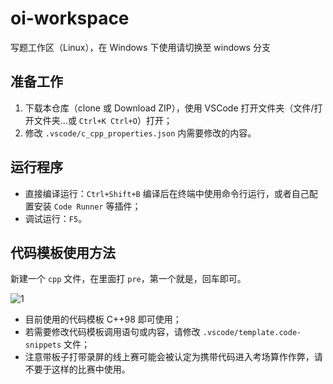 # oi-workspace

写题工作区（Linux），在 Windows 下使用请切换至 windows 分支

## 准备工作

1. 下载本仓库（clone 或 Download ZIP），使用 VSCode 打开文件夹（文件/打开文件夹...或 `Ctrl+K Ctrl+O`）打开；
2. 修改 `.vscode/c_cpp_properties.json` 内需要修改的内容。

## 运行程序

* 直接编译运行：`Ctrl+Shift+B` 编译后在终端中使用命令行运行，或者自己配置安装 `Code Runner` 等插件；
* 调试运行：`F5`。

## 代码模板使用方法

新建一个 `cpp` 文件，在里面打 `pre`，第一个就是，回车即可。

![1](https://user-images.githubusercontent.com/50107074/208286988-ec09dd1b-9bac-4463-84d7-094c0b52fa40.gif)

* 目前使用的代码模板 C++98 即可使用；
* 若需要修改代码模板调用语句或内容，请修改 `.vscode/template.code-snippets` 文件；
* 注意带板子打带录屏的线上赛可能会被认定为携带代码进入考场算作作弊，请不要于这样的比赛中使用。
